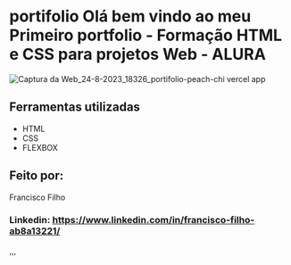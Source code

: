 # portifolio Olá bem vindo ao meu Primeiro portfolio - Formação HTML e CSS para projetos Web -  ALURA
![Captura da Web_24-8-2023_18326_portifolio-peach-chi vercel app](https://github.com/AlvesNeto23/portifolio/assets/128443205/d9ac26ae-648e-40a4-af1e-f32ed46e6c9d)

  
 ## Ferramentas utilizadas
  
  * HTML
  * CSS
  * FLEXBOX 
  ## Feito por:
   Francisco Filho
   
   ### Linkedin: https://www.linkedin.com/in/francisco-filho-ab8a13221/
   
   ,,, 
    
   


